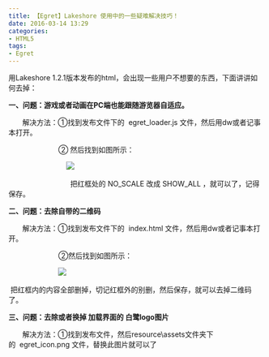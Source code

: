 ```yaml
---
title: 【Egret】Lakeshore 使用中的一些疑难解决技巧！
date: 2016-03-14 13:29
categories:
- HTML5
tags:
- Egret
---
```


<!-- more -->
<div style="top: 0px">用Lakeshore 1.2.1版本发布的html，会出现一些用户不想要的东西，下面讲讲如何去掉：


**一、问题：游戏或者动画在PC端也能跟随游览器自适应。**

       解决方法：①找到发布文件下的  egret_loader.js 文件，然后用dw或者记事本打开。

                         ② 然后找到如图所示：

                             ![](http://img.blog.csdn.net/20160314131849311?watermark/2/text/aHR0cDovL2Jsb2cuY3Nkbi5uZXQv/font/5a6L5L2T/fontsize/400/fill/I0JBQkFCMA==/dissolve/70/gravity/Center)

                               把红框处的 NO_SCALE 改成 SHOW_ALL ，就可以了，记得保存。

**二、问题：去除自带的二维码**

       解决方法：①找到发布文件下的  index.html 文件，然后用dw或者记事本打开。

                         ②然后找到如图所示：

                         ![](http://img.blog.csdn.net/20160314132835706?watermark/2/text/aHR0cDovL2Jsb2cuY3Nkbi5uZXQv/font/5a6L5L2T/fontsize/400/fill/I0JBQkFCMA==/dissolve/70/gravity/Center)

 把红框内的内容全部删掉，切记红框外的别删，然后保存，就可以去掉二维码了。

**三、问题：去除或者换掉 加载界面的 白鹭logo图片**

       解决方法：①找到发布文件，然后resource\assets文件夹下的  egret_icon.png 文件，替换此图片就可以了


<div style="top: 732px">


</div></div>